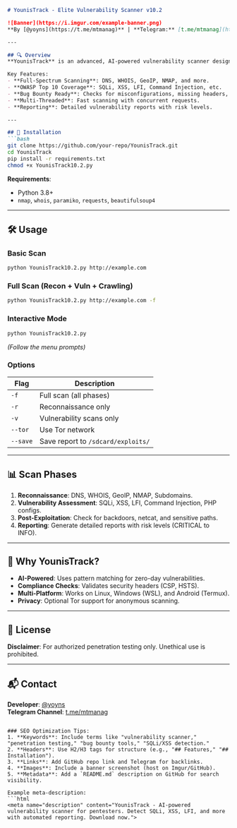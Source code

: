 ```markdown
# YounisTrack - Elite Vulnerability Scanner v10.2

![Banner](https://i.imgur.com/example-banner.png)  
**By [@yoyns](https://t.me/mtmanag)** | **Telegram:** [t.me/mtmanag](https://t.me/mtmanag)  

---

## 🔍 Overview
**YounisTrack** is an advanced, AI-powered vulnerability scanner designed for comprehensive penetration testing and cybersecurity assessments. It combines reconnaissance, vulnerability detection, and threat intelligence in a single tool, supporting both automated and interactive scanning modes.  

Key Features:  
- **Full-Spectrum Scanning**: DNS, WHOIS, GeoIP, NMAP, and more.  
- **OWASP Top 10 Coverage**: SQLi, XSS, LFI, Command Injection, etc.  
- **Bug Bounty Ready**: Checks for misconfigurations, missing headers, and sensitive files.  
- **Multi-Threaded**: Fast scanning with concurrent requests.  
- **Reporting**: Detailed vulnerability reports with risk levels.  

---

## 🚀 Installation
```bash
git clone https://github.com/your-repo/YounisTrack.git
cd YounisTrack
pip install -r requirements.txt
chmod +x YounisTrack10.2.py
```

**Requirements**:  
- Python 3.8+  
- `nmap`, `whois`, `paramiko`, `requests`, `beautifulsoup4`  

---

## 🛠 Usage
### Basic Scan
```bash
python YounisTrack10.2.py http://example.com
```

### Full Scan (Recon + Vuln + Crawling)
```bash
python YounisTrack10.2.py http://example.com -f
```

### Interactive Mode
```bash
python YounisTrack10.2.py
```
*(Follow the menu prompts)*  

### Options
| Flag          | Description                          |
|---------------|--------------------------------------|
| `-f`          | Full scan (all phases)               |
| `-r`          | Reconnaissance only                  |
| `-v`          | Vulnerability scans only             |
| `--tor`       | Use Tor network                      |
| `--save`      | Save report to `/sdcard/exploits/`   |

---

## 📊 Scan Phases
1. **Reconnaissance**: DNS, WHOIS, GeoIP, NMAP, Subdomains.  
2. **Vulnerability Assessment**: SQLi, XSS, LFI, Command Injection, PHP configs.  
3. **Post-Exploitation**: Check for backdoors, netcat, and sensitive paths.  
4. **Reporting**: Generate detailed reports with risk levels (CRITICAL to INFO).  

---

## 🌟 Why YounisTrack?
- **AI-Powered**: Uses pattern matching for zero-day vulnerabilities.  
- **Compliance Checks**: Validates security headers (CSP, HSTS).  
- **Multi-Platform**: Works on Linux, Windows (WSL), and Android (Termux).  
- **Privacy**: Optional Tor support for anonymous scanning.  

---

## 📜 License
**Disclaimer**: For authorized penetration testing only. Unethical use is prohibited.  

---

## 📬 Contact
**Developer**: [@yoyns](https://t.me/mtmanag)  
**Telegram Channel**: [t.me/mtmanag](https://t.me/mtmanag)  

```

### SEO Optimization Tips:
1. **Keywords**: Include terms like "vulnerability scanner," "penetration testing," "bug bounty tools," "SQLi/XSS detection."  
2. **Headers**: Use H2/H3 tags for structure (e.g., "## Features," "## Installation").  
3. **Links**: Add GitHub repo link and Telegram for backlinks.  
4. **Images**: Include a banner screenshot (host on Imgur/GitHub).  
5. **Metadata**: Add a `README.md` description on GitHub for search visibility.  

Example meta-description:  
```html
<meta name="description" content="YounisTrack - AI-powered vulnerability scanner for pentesters. Detect SQLi, XSS, LFI, and more with automated reporting. Download now.">
```
